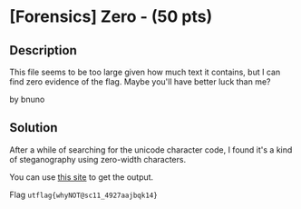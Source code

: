# [Forensics] Zero  - (50 pts)

## Description

This file seems to be too large given how much text it contains, but I can find zero evidence of the flag. Maybe you'll have better luck than me?

by bnuno 

## Solution

After a while of searching for the unicode character code, I found it's a kind of steganography using zero-width characters.

You can use [this site](https://330k.github.io/misc_tools/unicode_steganography.html) to get the output.

Flag `utflag{whyNOT@sc11_4927aajbqk14}`

